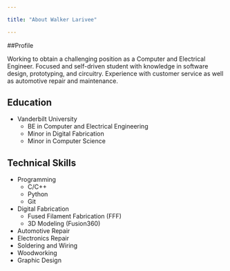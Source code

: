 ```yaml
---

title: "About Walker Larivee"

---
```


##Profile

Working to obtain a challenging position as a Computer and Electrical Engineer. Focused and self-driven student with knowledge in software design, prototyping, and circuitry. Experience with customer service as well as automotive repair and maintenance.

## Education 

* Vanderbilt University
  * BE in Computer and Electrical Engineering
  * Minor in Digital Fabrication
  * Minor in Computer Science

## Technical Skills

* Programming
  * C/C++
  * Python
  * Git
* Digital Fabrication
  * Fused Filament Fabrication (FFF)
  * 3D Modeling (Fusion360)
* Automotive Repair
* Electronics Repair
* Soldering and Wiring
* Woodworking
* Graphic Design
